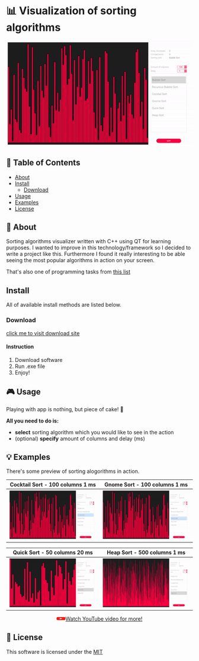 # 📊 Visualization of sorting algorithms

<p align="left"><img src="./preview/gif/4.gif" /></p>

## 🚩 Table of Contents
- [About](#-about)
- [Install](#-install)
    - [Download](#download)
- [Usage](#-usage)
- [Examples](#-examples)
- [License](#-license)

## 🎨 About

Sorting algorithms visualizer written with C++ using QT for learning purposes. I wanted to improve in this technology/framework so I decided to write a project like this. Furthermore I found it really interesting to be able seeing the most popular algorithms in action on your screen.

That's also one of programming tasks from <a href="https://github.com/letelete/Programming-challenges">this list</a>

## Install

All of available install methods are listed below.

### Download

<a href="https://drive.google.com/drive/folders/1-ZPC9MzLk_9sg7wD6JY8_t5UJLziFos_?usp=sharing">click me to visit download site</a><br/>

#### Instruction
1. Download software
2. Run .exe file
3. Enjoy!

## 🎮 Usage

Playing with app is nothing, but piece of cake! 🍰

**All you need to do is:**
* **select** sorting algorithm which you would like to see in the action
* (optional) **specify** amount of columns and delay (ms)

## 💡 Examples

There's some preview of sorting alogorithms in action.

Cocktail Sort - 100 columns 1 ms | Gnome Sort - 100 columns 1 ms
:----------------------------:|:----------------------------:
![Bubble Sort](./preview/gif/1.gif) | ![Bubble Sort](./preview/gif/2.gif)

Quick Sort - 50 columns 20 ms | Heap Sort - 500 columns 1 ms
:----------------------------:|:----------------------------:
![Quick Sort](./preview/gif/3.gif) | ![Bubble Sort](./preview/gif/0.gif)

<a href="https://www.youtube.com/watch?v=ClpMRMi8ikQ&feature"><p align="center"><img src="./preview/ic_youtube.svg" width="24" height="12"/>Watch YouTube video for more!</div></a>

## 📜 License
This software is licensed under the [MIT](https://github.com/nhnent/tui.editor/blob/master/LICENSE)
